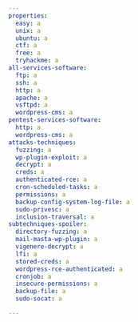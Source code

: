 ```yaml
---
properties:
  easy: a
  unix: a
  ubuntu: a
  ctf: a
  free: a
  tryhackme: a
all-services-software:
  ftp: a
  ssh: a
  http: a
  apache: a
  vsftpd: a
  wordpress-cms: a
pentest-services-software:
  http: a
  wordpress-cms: a
attacks-techniques:
  fuzzing: a
  wp-plugin-exploit: a
  decrypt: a
  creds: a
  authenticated-rce: a
  cron-scheduled-tasks: a
  permissions: a
  backup-config-system-log-file: a
  sudo-privesc: a
  inclusion-traversal: a
subtechniques-spoiler:
  directory-fuzzing: a
  mail-masta-wp-plugin: a
  vigenere-decrypt: a
  lfi: a
  stored-creds: a
  wordpress-rce-authenticated: a
  cronjob: a
  insecure-permissions: a
  backup-file: a
  sudo-socat: a

---
```


